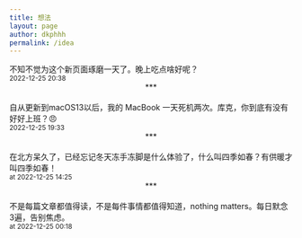 ```yaml
---
title: 想法
layout: page
author: dkphhh
permalink: /idea
---
```

<p></p>
不知不觉为这个新页面琢磨一天了。晚上吃点啥好呢？
<br><small>2022-12-25 20:38</small>
<br>
<center>***</center>
<br>
自从更新到macOS13以后，我的 MacBook 一天死机两次。库克，你到底有没有好好上班？😠
<br><small>2022-12-25 19:33</small>
<br>
<center>***</center>
<br>
在北方呆久了，已经忘记冬天冻手冻脚是什么体验了，什么叫四季如春？有供暖才叫四季如春！
<br><small>at 2022-12-25 14:25</small>
<br>
<center>***</center>
<br>
不是每篇文章都值得读，不是每件事情都值得知道，nothing matters。每日默念3遍，告别焦虑。
<br><small>at 2022-12-25 00:18</small>